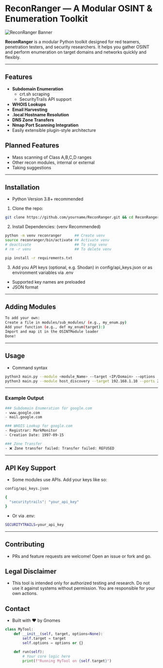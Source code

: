 # ReconRanger — A Modular OSINT & Enumeration Toolkit

![ReconRanger Banner](https://via.placeholder.com/1000x200.png?text=ReconRanger+Toolkit)

**ReconRanger** is a modular Python toolkit designed for red teamers, penetration testers, and security researchers. It helps you gather OSINT and perform enumeration on target domains and networks quickly and flexibly.

---

## Features
- **Subdomain Enumeration**
  - crt.sh scraping
  - SecurityTrails API support
- **WHOIS Lookups**
- **Email Harvesting**
- **.local Hostname Resolution**
- **DNS Zone Transfers**
- **Nmap Port Scanning Integration**
- Easily extensible plugin-style architecture

## Planned Features
- Mass scanning of Class A,B,C,D ranges
- Other recon modules, internal or external
- Taking suggestions
---

## Installation
- Python Version 3.8+ recommended

1. Clone the repo:
```sh
git clone https://github.com/yourname/ReconRanger.git && cd ReconRanger
```

2. Install Dependencies: (venv Recommended)
```sh
python -m venv reconranger      ## Create venv
source reconranger/bin/activate ## Activate venv
# deactivate                    ## To stop venv
# rm -r venv                    ## To delete venv

pip install -r requirements.txt
```

3. Add you API keys (optional, e.g. Shodan) in config/api_keys.json or as environment variables via .env
- Supported key names are preloaded
- JSON format
---

## Adding Modules
```sh
To add your own:
Create a file in modules/sub_modules/ (e.g., my_enum.py)
Add your function (e.g., def my_enum(target):)
Import and map it in the OSINTModule loader
Done!
```
---

## Usage
- Command syntax
```sh
python3 main.py --module <module_Name> --target <IP/Domain> --options
python3 main.py --module host_discovery --target 192.168.1.10 --ports 22,80,443
```
---

### Example Output
```sh
### Subdomain Enumeration for google.com
- www.google.com
- mail.google.com

### WHOIS Lookup for google.com
- Registrar: MarkMonitor
- Creation Date: 1997-09-15

### Zone Transfer
- ❌ Zone transfer failed: Transfer failed: REFUSED
```
---

## API Key Support
- Some modules use APIs. Add your keys like so:
```sh
config/api_keys.json

{
  "securitytrails": "your_api_key"
}
```

- Or via .env:
```sh
SECURITYTRAILS=your_api_key
```
---

## Contributing
- PRs and feature requests are welcome! Open an issue or fork and go.

## Legal Disclaimer
- This tool is intended only for authorized testing and research. Do not use it against systems without permission. You are responsible for your own actions.

## Contact
- Built with ❤️ by Gnomes







```python
class MyTool:
    def __init__(self, target, options=None):
        self.target = target
        self.options = options or {}

    def run(self):
        # Your core logic here
        print(f"Running MyTool on {self.target}")
```